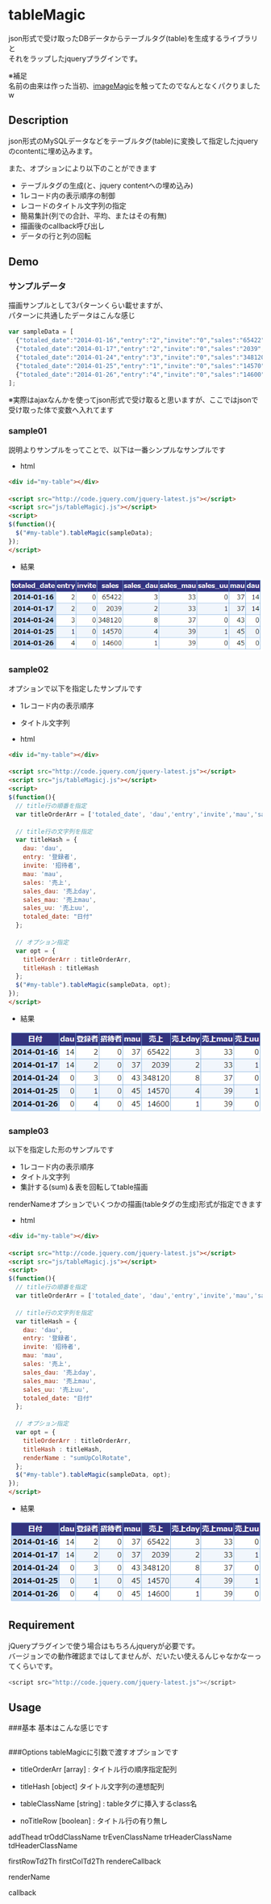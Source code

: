 tableMagic
==========
json形式で受け取ったDBデータからテーブルタグ(table)を生成するライブラリと  
それをラップしたjqueryプラグインです。  

※補足  
名前の由来は作った当初、[imageMagic](http://www.imagemagick.org/script/perl-magick.php)を触ってたのでなんとなくパクりましたw

## Description
json形式のMySQLデータなどをテーブルタグ(table)に変換して指定したjqueryのcontentに埋め込みます。  

また、オプションにより以下のことができます

* テーブルタグの生成(と、jquery contentへの埋め込み)
* 1レコード内の表示順序の制御
* レコードのタイトル文字列の指定
* 簡易集計(列での合計、平均、またはその有無)
* 描画後のcallback呼び出し
* データの行と列の回転

## Demo
### サンプルデータ
描画サンプルとして3パターンくらい載せますが、  
パターンに共通したデータはこんな感じ  
```javascript
var sampleData = [
  {"totaled_date":"2014-01-16","entry":"2","invite":"0","sales":"65422","sales_dau":3,"sales_mau":33,"sales_uu":0,"mau":37,"dau":14},
  {"totaled_date":"2014-01-17","entry":"2","invite":"0","sales":"2039","sales_dau":2,"sales_mau":33,"sales_uu":1,"mau":37,"dau":14},
  {"totaled_date":"2014-01-24","entry":"3","invite":"0","sales":"348120","sales_dau":8,"sales_mau":37,"sales_uu":0,"mau":43,"dau":0},
  {"totaled_date":"2014-01-25","entry":"1","invite":"0","sales":"14570","sales_dau":4,"sales_mau":39,"sales_uu":1,"mau":45,"dau":0},
  {"totaled_date":"2014-01-26","entry":"4","invite":"0","sales":"14600","sales_dau":1,"sales_mau":39,"sales_uu":0,"mau":45,"dau":0}
];
```
※実際はajaxなんかを使ってjson形式で受け取ると思いますが、ここではjsonで受け取った体で変数へ入れてます

### sample01
説明よりサンプルをってことで、以下は一番シンプルなサンプルです  

* html
```html
<div id="my-table"></div>

<script src="http://code.jquery.com/jquery-latest.js"></script>
<script src="js/tableMagicj.js"></script>
<script>
$(function(){
  $("#my-table").tableMagic(sampleData);
});
</script>
```
* 結果  

![image](https://github.com/tweeeety/tableMagic/blob/master/sample/tableMagicSample02.png)

### sample02
オプションで以下を指定したサンプルです
>
* 1レコード内の表示順序
* タイトル文字列

* html
```html
<div id="my-table"></div>

<script src="http://code.jquery.com/jquery-latest.js"></script>
<script src="js/tableMagicj.js"></script>
<script>
$(function(){
  // title行の順番を指定
  var titleOrderArr = ['totaled_date', 'dau','entry','invite','mau','sales','sales_dau','sales_mau','sales_uu'];
  
  // title行の文字列を指定
  var titleHash = {
    dau: 'dau',
    entry: '登録者',
    invite: '招待者',
    mau: 'mau',
    sales: '売上',
    sales_dau: '売上day',
    sales_mau: '売上mau',
    sales_uu: '売上uu',
    totaled_date: "日付"
  };
  
  // オプション指定
  var opt = {
    titleOrderArr : titleOrderArr,
    titleHash : titleHash
  };
  $("#my-table").tableMagic(sampleData, opt);
});
</script>
```

* 結果  

![image](https://github.com/tweeeety/tableMagic/blob/master/sample/tableMagicSample03.png)


### sample03
以下を指定した形のサンプルです
>
* 1レコード内の表示順序
* タイトル文字列
* 集計する(sum)＆表を回転してtable描画

renderNameオプションでいくつかの描画(tableタグの生成)形式が指定できます

* html
```html
<div id="my-table"></div>

<script src="http://code.jquery.com/jquery-latest.js"></script>
<script src="js/tableMagicj.js"></script>
<script>
$(function(){
  // title行の順番を指定
  var titleOrderArr = ['totaled_date', 'dau','entry','invite','mau','sales','sales_dau','sales_mau','sales_uu'];
  
  // title行の文字列を指定
  var titleHash = {
    dau: 'dau',
    entry: '登録者',
    invite: '招待者',
    mau: 'mau',
    sales: '売上',
    sales_dau: '売上day',
    sales_mau: '売上mau',
    sales_uu: '売上uu',
    totaled_date: "日付"
  };
  
  // オプション指定
  var opt = {
    titleOrderArr : titleOrderArr,
    titleHash : titleHash,
    renderName : "sumUpColRotate",
  };
  $("#my-table").tableMagic(sampleData, opt);
});
</script>
```

* 結果  

![image](https://github.com/tweeeety/tableMagic/blob/master/sample/tableMagicSample03.png)


## Requirement
jQueryプラグインで使う場合はもちろんjqueryが必要です。  
バージョンでの動作確認まではしてませんが、だいたい使えるんじゃなかなーってくらいです。  
```javascript
<script src="http://code.jquery.com/jquery-latest.js"></script>
```

## Usage
###基本
基本はこんな感じです
```

```

###Options
tableMagicに引数で渡すオプションです

* titleOrderArr [array] : タイトル行の順序指定配列  

* titleHash [object] タイトル文字列の連想配列  

* tableClassName [string] : tableタグに挿入するclass名

* noTitleRow [boolean] : タイトル行の有り無し


addThead
trOddClassName
trEvenClassName
trHeaderClassName
tdHeaderClassName
  
firstRowTd2Th
firstColTd2Th
rendereCallback
  
renderName

callback